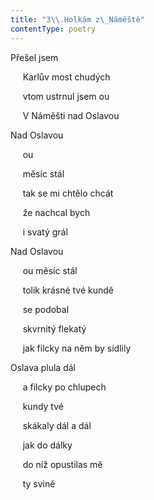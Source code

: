 ```yaml
---
title: "3\\.Holkám z\_Náměště"
contentType: poetry
---
```


<section>

Přešel jsem

     Karlův most chudých

     vtom ustrnul jsem ou

     V Náměšti nad Oslavou

</section>

<section>

Nad Oslavou

     ou

     měsíc stál

     tak se mi chtělo chcát

     že nachcal bych

     i svatý grál

</section>

<section>

Nad Oslavou

     ou měsíc stál

     tolik krásné tvé kundě

     se podobal

     skvrnitý flekatý

     jak filcky na něm by sídlily

</section>

<section>

Oslava plula dál

     a filcky po chlupech

     kundy tvé

     skákaly dál a dál

     jak do dálky

     do níž opustilas mě

     ty svině

</section>
